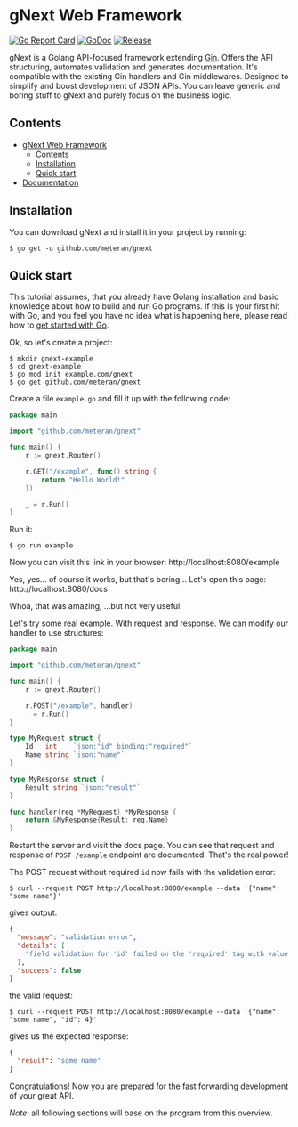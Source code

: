 # gNext Web Framework

[![Go Report Card](https://goreportcard.com/badge/github.com/meteran/gnext)](https://goreportcard.com/report/github.com/meteran/gnext)
[![GoDoc](https://pkg.go.dev/badge/github.com/meteran/gnext?status.svg)](https://pkg.go.dev/github.com/meteran/gnext?tab=doc)
[![Release](https://img.shields.io/github/release/meteran/gnext.svg?style=flat-square)](https://github.com/meteran/gnext/releases)

gNext is a Golang API-focused framework extending [Gin](https://github.com/gin-gonic/gin). Offers the API
structuring, automates validation and generates documentation. It's compatible with the existing Gin handlers and Gin
middlewares. Designed to simplify and boost development of JSON APIs. You can leave generic and boring stuff to gNext
and purely focus on the business logic.

## Contents

- [gNext Web Framework](#gnext-web-framework)
    - [Contents](#contents)
    - [Installation](#installation)
    - [Quick start](#quick-start)
- [Documentation](https://meteran.github.io/gnext/documentation/site/)

## Installation

You can download gNext and install it in your project by running:

```console
$ go get -u github.com/meteran/gnext
```

## Quick start

This tutorial assumes, that you already have Golang installation and basic knowledge about how to build and run Go
programs. If this is your first hit with Go, and you feel you have no idea what is happening here, please read how
to [get started with Go](https://go.dev/doc/tutorial/getting-started).

Ok, so let's create a project:

```console
$ mkdir gnext-example
$ cd gnext-example
$ go mod init example.com/gnext
$ go get github.com/meteran/gnext
```

Create a file `example.go` and fill it up with the following code:

```go
package main

import "github.com/meteran/gnext"

func main() {
	r := gnext.Router()

	r.GET("/example", func() string {
		return "Hello World!"
	})

	_ = r.Run()
}
```

Run it:

```console
$ go run example
```

Now you can visit this link in your browser: http://localhost:8080/example

Yes, yes... of course it works, but that's boring... Let's open this page: http://localhost:8080/docs

Whoa, that was amazing, ...but not very useful.

Let's try some real example. With request and response. We can modify our handler to use structures:

```go
package main

import "github.com/meteran/gnext"

func main() {
	r := gnext.Router()

	r.POST("/example", handler)
	_ = r.Run()
}

type MyRequest struct {
	Id   int    `json:"id" binding:"required"`
	Name string `json:"name"`
}

type MyResponse struct {
	Result string `json:"result"`
}

func handler(req *MyRequest) *MyResponse {
	return &MyResponse{Result: req.Name}
}
```

Restart the server and visit the docs page. You can see that request and response of `POST /example` endpoint are
documented. That's the real power!

The POST request without required `id` now fails with the validation error:

```console
$ curl --request POST http://localhost:8080/example --data '{"name": "some name"}'
```

gives output:

```json
{
  "message": "validation error",
  "details": [
    "field validation for 'id' failed on the 'required' tag with value ''"
  ],
  "success": false
}
```

the valid request:

```console
$ curl --request POST http://localhost:8080/example --data '{"name": "some name", "id": 4}'
```

gives us the expected response:

```json
{
  "result": "some name"
}
```

Congratulations! Now you are prepared for the fast forwarding development of your great API.

_Note:_ all following sections will base on the program from this overview.


